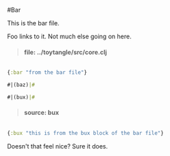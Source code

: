 #Bar

This is the bar file.

Foo links to it. Not much else going on here.

>####  file: ../toytangle/src/core.clj

```clojure

{:bar "from the bar file"}

#|(baz)|#

#|(bux)|#

```

>#### source:   bux

```clojure

{:bux "this is from the bux block of the bar file"}

```


Doesn't that feel nice? Sure it does.

